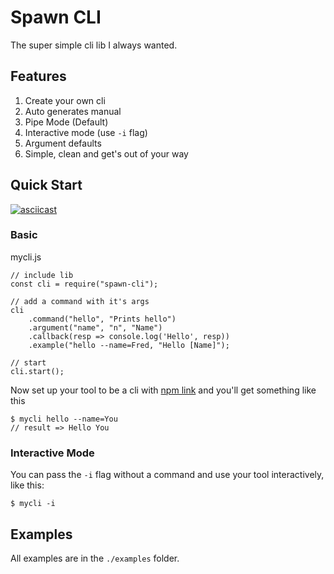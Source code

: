 # Spawn CLI
The super simple cli lib I always wanted.

## Features
1. Create your own cli
2. Auto generates manual
3. Pipe Mode (Default)
4. Interactive mode (use `-i` flag)
5. Argument defaults
6. Simple, clean and get's out of your way

## Quick Start

[![asciicast](https://asciinema.org/a/26pbweEQmgqoNj1wqEYPYkuU4.png)](https://asciinema.org/a/26pbweEQmgqoNj1wqEYPYkuU4)

### Basic
mycli.js

    // include lib
    const cli = require("spawn-cli");

    // add a command with it's args
    cli
        .command("hello", "Prints hello")
        .argument("name", "n", "Name")
        .callback(resp => console.log('Hello', resp))
        .example("hello --name=Fred, "Hello [Name]");

    // start
    cli.start();


Now set up your tool to be a cli with [npm link](https://docs.npmjs.com/cli/link) and you'll get something like this

    $ mycli hello --name=You
    // result => Hello You

### Interactive Mode
You can pass the `-i` flag without a command and use your tool interactively, like this:

    $ mycli -i

## Examples
All examples are in the `./examples` folder.